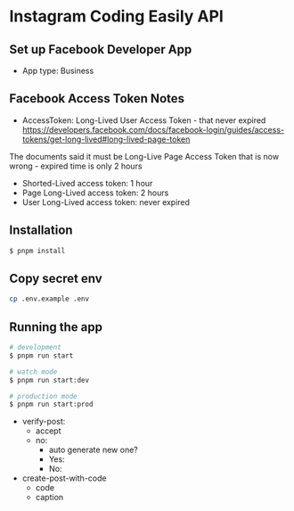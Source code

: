 # Instagram Coding Easily API

## Set up Facebook Developer App
- App type: Business

## Facebook Access Token Notes

- AccessToken: Long-Lived User Access Token - that never expired
https://developers.facebook.com/docs/facebook-login/guides/access-tokens/get-long-lived#long-lived-page-token

The documents said it must be Long-Live Page Access Token that is now wrong - expired time is only 2 hours

- Shorted-Lived access token: 1 hour
- Page Long-Lived access token: 2 hours
- User Long-Lived access token: never expired

## Installation

```bash
$ pnpm install
```

## Copy secret env
```bash
cp .env.example .env
```

## Running the app

```bash
# development
$ pnpm run start

# watch mode
$ pnpm run start:dev

# production mode
$ pnpm run start:prod
```

- verify-post:
    - accept
    - no:
        - auto generate new one?
        - Yes:
        - No:
- create-post-with-code
    - code
    - caption
